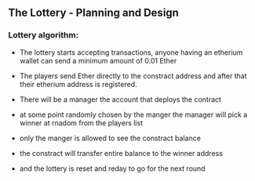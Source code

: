 ## The Lottery - Planning and Design

### Lottery algorithm:

- The lottery starts accepting transactions, anyone having an etherium wallet can send a minimum amount of 0.01 Ether

- The players send Ether directly to the constract address and after that their etherium address is registered.

- There will be a manager the account that deploys the contract

- at some point randomly chosen by the manger the manager will pick a winner at rnadom from the players list

- only the manger is allowed to see the constract balance

- the constract will transfer entire balance to the winner address

- and the lottery is reset and reday to go for the next round
